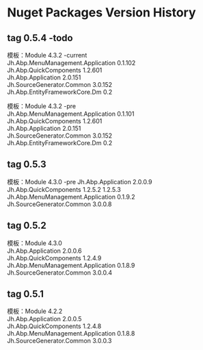 # Nuget Packages Version History

## tag 0.5.4 -todo

模板：Module 4.3.2 -current  
Jh.Abp.MenuManagement.Application 0.1.102  
Jh.Abp.QuickComponents 1.2.601  
Jh.Abp.Application 2.0.151  
Jh.SourceGenerator.Common 3.0.152  
Jh.Abp.EntityFrameworkCore.Dm 0.2  

模板：Module 4.3.2 -pre  
Jh.Abp.MenuManagement.Application 0.1.101  
Jh.Abp.QuickComponents 1.2.601  
Jh.Abp.Application 2.0.151  
Jh.SourceGenerator.Common 3.0.152  
Jh.Abp.EntityFrameworkCore.Dm 0.2  

## tag 0.5.3

模板：Module 4.3.0 -pre
Jh.Abp.Application 2.0.0.9  
Jh.Abp.QuickComponents 1.2.5.2  1.2.5.3  
Jh.Abp.MenuManagement.Application 0.1.9.2  
Jh.SourceGenerator.Common 3.0.0.8  


## tag 0.5.2

模板：Module 4.3.0  
Jh.Abp.Application 2.0.0.6  
Jh.Abp.QuickComponents 1.2.4.9  
Jh.Abp.MenuManagement.Application 0.1.8.9  
Jh.SourceGenerator.Common 3.0.0.4  

## tag 0.5.1

模板：Module 4.2.2  
Jh.Abp.Application 2.0.0.5  
Jh.Abp.QuickComponents 1.2.4.8  
Jh.Abp.MenuManagement.Application 0.1.8.8  
Jh.SourceGenerator.Common 3.0.0.3  
